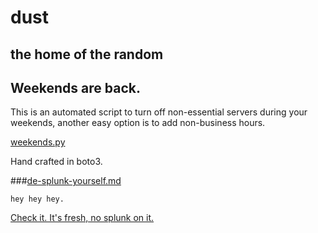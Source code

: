 # dust

## the home of the random

## Weekends are back.

This is an automated script to turn off non-essential servers during your weekends, another easy option is to add non-business hours.

[weekends.py](weekends.py)

Hand crafted in boto3.



###[de-splunk-yourself.md](de-splunk-yourself.md)

    hey hey hey.

[Check it. It's fresh, no splunk on it.](de-splunk-yourself.md)
